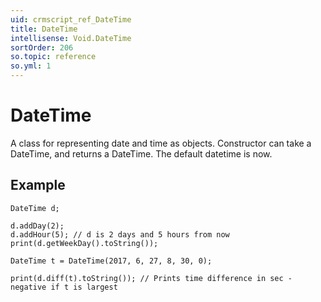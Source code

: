 ```yaml
---
uid: crmscript_ref_DateTime
title: DateTime
intellisense: Void.DateTime
sortOrder: 206
so.topic: reference
so.yml: 1
---
```


# DateTime

A class for representing date and time as objects.
Constructor can take a DateTime, and returns a DateTime.
The default datetime is now.

## Example

    DateTime d;
    
    d.addDay(2);
    d.addHour(5); // d is 2 days and 5 hours from now
    print(d.getWeekDay().toString());
    
    DateTime t = DateTime(2017, 6, 27, 8, 30, 0);
    
    print(d.diff(t).toString()); // Prints time difference in sec - negative if t is largest
